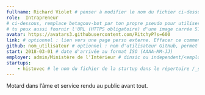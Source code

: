 ```yaml
---
fullname: Richard Violet # penser à modifier le nom du fichier ci-dessus !
role:  Intrapreneur
# ci-dessous, remplace betagouv-bot par ton propre pseudo pour utiliser la photo de ton profil Github
# tu peux aussi fournir l'URL (HTTPS obligatoire) d'une image carrée 512x512 minimum
avatar: https://avatars3.githubusercontent.com/RitchyP?s=600
link: # optionnel : lien vers une page perso externe. Effacer ce commentaire si rien à mettre.
github: nom_utilisateur # optionnel : nom d'utilisateur GitHub, permet d'être ajouté automatiquement à l'organisation GitHub betagouv
start: 2018-03-01 # date d'arrivée au format ISO (AAAA-MM-JJ)
employer: admin/Ministère de l'Intérieur # dinsic ou independent/<employer> ou admin/<employer> ou service/octo
startups:
    - histovec # le nom du fichier de la startup dans le répertoire /_startup/ sans l'extension .md
---
```

Motard dans l’âme et service rendu au public avant tout.
